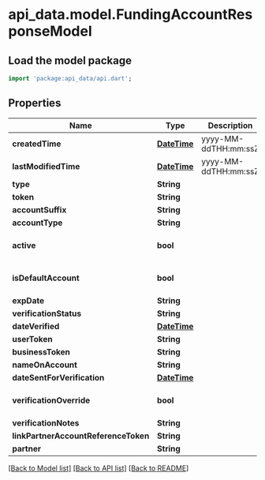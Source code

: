 # api_data.model.FundingAccountResponseModel

## Load the model package
```dart
import 'package:api_data/api.dart';
```

## Properties
Name | Type | Description | Notes
------------ | ------------- | ------------- | -------------
**createdTime** | [**DateTime**](DateTime.md) | yyyy-MM-ddTHH:mm:ssZ | 
**lastModifiedTime** | [**DateTime**](DateTime.md) | yyyy-MM-ddTHH:mm:ssZ | 
**type** | **String** |  | [optional] 
**token** | **String** |  | [optional] 
**accountSuffix** | **String** |  | [optional] 
**accountType** | **String** |  | [optional] 
**active** | **bool** |  | [optional] [default to false]
**isDefaultAccount** | **bool** |  | [optional] [default to false]
**expDate** | **String** |  | [optional] 
**verificationStatus** | **String** |  | [optional] 
**dateVerified** | [**DateTime**](DateTime.md) |  | [optional] 
**userToken** | **String** |  | [optional] 
**businessToken** | **String** |  | [optional] 
**nameOnAccount** | **String** |  | [optional] 
**dateSentForVerification** | [**DateTime**](DateTime.md) |  | [optional] 
**verificationOverride** | **bool** |  | [optional] [default to false]
**verificationNotes** | **String** |  | [optional] 
**linkPartnerAccountReferenceToken** | **String** |  | [optional] 
**partner** | **String** |  | [optional] 

[[Back to Model list]](../README.md#documentation-for-models) [[Back to API list]](../README.md#documentation-for-api-endpoints) [[Back to README]](../README.md)


